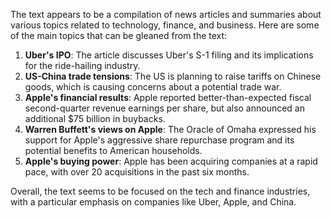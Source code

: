 The text appears to be a compilation of news articles and summaries about various topics related to technology, finance, and business. Here are some of the main topics that can be gleaned from the text:

1. **Uber's IPO**: The article discusses Uber's S-1 filing and its implications for the ride-hailing industry.
2. **US-China trade tensions**: The US is planning to raise tariffs on Chinese goods, which is causing concerns about a potential trade war.
3. **Apple's financial results**: Apple reported better-than-expected fiscal second-quarter revenue earnings per share, but also announced an additional $75 billion in buybacks.
4. **Warren Buffett's views on Apple**: The Oracle of Omaha expressed his support for Apple's aggressive share repurchase program and its potential benefits to American households.
5. **Apple's buying power**: Apple has been acquiring companies at a rapid pace, with over 20 acquisitions in the past six months.

Overall, the text seems to be focused on the tech and finance industries, with a particular emphasis on companies like Uber, Apple, and China.